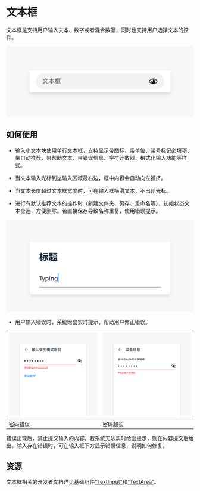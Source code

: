 # 文本框

文本框是支持用户输入文本、数字或者混合数据，同时也支持用户选择文本的控件。


![116](figures/116.png)


## 如何使用

- 输入小文本块使用单行文本框，支持显示带图标、带单位、带号标记必填项、带自动推荐、带帮助文本、带错误信息、字符计数器、格式化输入功能等样式。

- 当文本输入光标到达输入区域最右边，框中内容会自动向左推挤。

- 当文本长度超过文本框宽度时，可在输入框横滑文本，不出现光标。

- 进行有默认推荐文本的操作时（新建文件夹、另存、重命名等），初始状态文本全选，方便删除。若直接保存导致名称重复，使用错误提示。

![标题typing.png](figures/标题typing.png)

- 用户输入错误时，系统给出实时提示，帮助用户修正错误。

| ![输出错误提示1.png](figures/输出错误提示1.png) | ![输出错误提示2.png](figures/输出错误提示2.png) |
|  --------  |  --------  |
|密码错误  |密码超长     |


错误出现后，禁止提交输入的内容。若系统无法实时给出提示，则在内容提交后给出。输入存在错误时，可在输入框下方显示错误信息，说明如何修复。


## 资源

文本框相关的开发者文档详见基础组件[“TextInput”](https://gitee.com/openharmony/docs/blob/6e831661fb6f714a9492084baa552a4af4617c65/zh-cn/application-dev/reference/arkui-ts/ts-basic-components-textinput.md)和[“TextArea”](https://gitee.com/openharmony/docs/blob/6e831661fb6f714a9492084baa552a4af4617c65/zh-cn/application-dev/reference/arkui-ts/ts-basic-components-textarea.md)。
